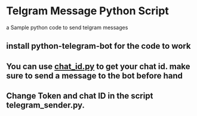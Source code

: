 # Telgram Message Python Script
 a Sample python code to send telgram messages

 ## install python-telegram-bot for the code to work 



## You can use [chat_id.py]() to get your chat id. make sure to send a message to the bot before hand 

## Change Token and chat ID in the script telegram_sender.py.